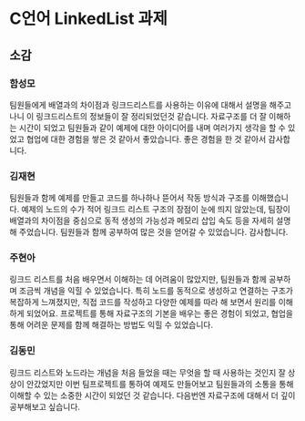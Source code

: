 # C언어 LinkedList 과제
## 소감
### 함성모
팀원들에게 배열과의 차이점과 링크드리스트를 사용하는 이유에 대해서 설명을 해주고 나니 이 링크드리스트의 정보들이 잘 정리되었던것 같습니다. 자료구조를 더 잘 이해하는 시간이 되었고 팀원들과 같이 예제에 대한 아이디어를 내며 여러가지 생각을 할 수 있었고 협업에 대한 경험을 쌓은 것 같아서 좋았습니다. 좋은 경험을 한 것 같아서 감사합니다.
### 김재현
팀원들과 함께 예제를 만들고 코드를 하나하나 뜯어서 작동 방식과 구조를 이해했습니다. 예제의 노드의 수가 적어 링크드 리스트 구조의 장점이 눈에 띄지 않았는데, 팀장이 배열과의 차이점을 중심으로 동적 생성의 가능성과 메모리 삽입 속도 등을 자세히 설명해 주었습니다. 팀원들과 함께 공부하여 많은 것을 얻어갈 수 있었습니다. 감사합니다.
### 주현아
링크드 리스트를 처음 배우면서 이해하는 데 어려움이 많았지만, 팀원들과 함께 공부하며 조금씩 개념을 익힐 수 있었습니다. 특히 노드를 동적으로 생성하고 연결하는 구조가 복잡하게 느껴졌지만, 직접 코드를 작성하고 다양한 예제를 따라 해 보면서 원리를 이해하게 되었어요. 프로젝트를 통해 자료구조의 기본을 배우는 좋은 경험이 되었고, 협업을 통해 어려운 문제를 함께 해결하는 방법도 익힐 수 있었습니다.
### 김동민
링크드 리스트와 노드라는 개념을 처음 들었을 때는 무엇을 할 때 사용하는 것인지 잘 상상이 안갔었지만 이번 팀프로젝트를 통하여 예제도 만들어보고 팀원들과의 소통을 통해 이해할 수 있는 소중한 시간이 되었던 것 같습니다. 다음번엔 자료구조에 대해서 더 깊이 공부해보고 싶습니다.
